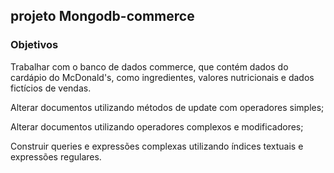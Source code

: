 ## projeto Mongodb-commerce

### Objetivos

Trabalhar com o banco de dados commerce, que contém dados do cardápio do McDonald's, como ingredientes, valores nutricionais e dados fictícios de vendas.

Alterar documentos utilizando métodos de update com operadores simples;

Alterar documentos utilizando operadores complexos e modificadores;

Construir queries e expressões complexas utilizando índices textuais e expressões regulares.
